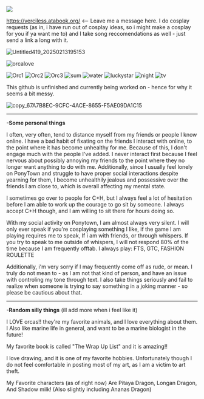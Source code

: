 ![](https://komarev.com/ghpvc/?username=verciless) 

https://verciless.atabook.org/ <-- Leave me a message here. I do cosplay requests (as in, i have run out of cosplay ideas, so i might make a cosplay for you if ya want me to) and I take song reccomendations as well - just send a link a long with it.

![Untitled419_20250213195153](https://github.com/user-attachments/assets/b6a18bf8-85ba-452a-bd75-b2f3649b7f47)


![orcalove](https://64.media.tumblr.com/0ac0ea7e93dddae41a40ff1d4948eca1/dee7af320228c3f8-e4/s250x400/bf33e559f4c8dde073bfe77a860f990ff6f941dc.gifv)

![Orc1](https://64.media.tumblr.com/c56a5a9dce099b9e18228840f35afaae/c56c5faad39d5be1-7b/s100x200/969d089e080837e6303632f45af8e963def0c7d5.gifv) ![Orc2](https://64.media.tumblr.com/34be90183d939f2d3c6d5ec0cbfc0045/c56c5faad39d5be1-be/s100x200/43d9b54e58ddc664c8d49c061b5d5963ebfb9c70.gifv) ![Orc3](https://64.media.tumblr.com/0da881c572b232ea62b5377b24440e10/c56c5faad39d5be1-fe/s100x200/e215be23c5a882de50d53b1431c86c88661f7915.gifv)
 ![sum](https://64.media.tumblr.com/8fd75d64d0e7c20279f1a1a39291aa80/6eac0cbc1027da31-3a/s100x200/05d47a200e3b7725225ba3780a47db913434afdf.gifv) ![water](https://64.media.tumblr.com/5d1f34ddeb66789e54306c948e95a8ee/8f3b966c768a7a38-e5/s100x200/4c93ae58a12d5237be8b5981b452ec4db6c8f371.gifv) ![luckystar](https://64.media.tumblr.com/231796cb0902abbc37f0dccc0e2e8c0f/0a314c1722fc4072-6e/s100x200/3c54da33774d9a86064bbcb28a8be2109371136c.gifv) ![night](https://64.media.tumblr.com/c0bc053497b6d2cdacf72607710c1e0c/0a314c1722fc4072-59/s100x200/aa6877408a07b3006e9993c626430f1fbea2343e.gifv) ![tv](https://64.media.tumblr.com/603280bb25174fe4ab92aa165ef7d0a8/321aa268678c99b9-ff/s100x200/d28fa8f73c9bd03444110b6b310f5a53cc2bd5eb.gifv)


This github is unfinished and currently being worked on - hence for why it seems a bit messy. 

![copy_67A7B8EC-9CFC-4ACE-8655-F5AE09DA1C15](https://github.com/user-attachments/assets/d1a79560-8ce9-48f6-a191-458135720736)

<hr>

**-Some personal things**

I often, very often, tend to distance myself from my friends or people I know online. I have a bad habit of fixating on the friends I interact with online, to the point where it has become unhealthy for me. Because of this, I don't engage much with the people I've added. I never interact first because I feel nervous about possibly annoying my friends to the point where they no longer want anything to do with me. Additionally, since I usually feel lonely on PonyTown and struggle to have proper social interactions despite yearning for them, I become unhealthily jealous and possessive over the friends I am close to, which is overall affecting my mental state.

I sometimes go over to people for C+H, but I always feel a lot of hesitation before I am able to work up the courage to go sit by someone. I always accept C+H though, and I am willing to sit there for hours doing so.

With my social activity on Ponytown, I am almost always very silent. I will only ever speak if you're cosplaying something I like, if the game I am playing requires me to speak, If i am with friends, or through whispers. If you try to speak to me outside of whispers, I will not respond 80% of the time because I am frequently offtab. I always play: FTS, GTC, FASHION ROULETTE

Additionally, i'm very sorry if I may frequently come off as rude, or mean. I truly do not mean to - as I am not that kind of person, and have an issue with controling my tone through text. I also take things seriously and fail to realize when someone is trying to say something in a joking manner - so please be cautious about that.

<hr>

**-Random silly things** (ill add more when i feel like it) 

I LOVE orcas!! they're my favorite animals, and I love everything about them. I Also like marine life in general, and want to be a marine biologist in the future!

My favorite book is called "The Wrap Up List" and it is amazing!!

I love drawing, and it is one of my favorite hobbies. Unfortunately though I do not feel comfortable in posting most of my art, as I am a victim to art theft.

My Favorite characters (as of right now) Are Pitaya Dragon, Longan Dragon, And Shadow milk! (Also slightly including Ananas Dragon)
